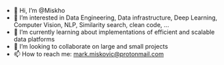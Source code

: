 - 👋 Hi, I’m @Miskho
- 👀 I’m interested in Data Engineering, Data infrastructure, Deep Learning, Computer Vision, NLP, Similarity search, clean code, ...
- 🌱 I’m currently learning about implementations of efficient and scalable data platforms
- 💞️ I’m looking to collaborate on large and small projects 
- 📫 How to reach me: mark.miskovic@protonmail.com

<!---
Marko-Misko/Marko-Misko is a ✨ special ✨ repository because its `README.md` (this file) appears on your GitHub profile.
You can click the Preview link to take a look at your changes.
--->
